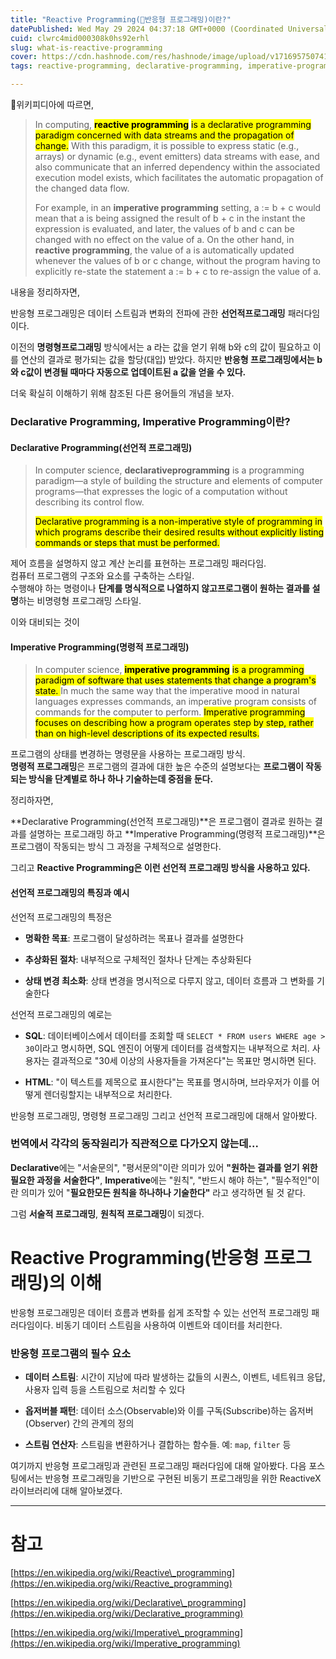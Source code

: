 ```yaml
---
title: "Reactive Programming(반응형 프로그래밍)이란?"
datePublished: Wed May 29 2024 04:37:18 GMT+0000 (Coordinated Universal Time)
cuid: clwrc4mid000308k0hs92erhl
slug: what-is-reactive-programming
cover: https://cdn.hashnode.com/res/hashnode/image/upload/v1716957507414/c048db72-aa32-4485-a382-7e77add31997.png
tags: reactive-programming, declarative-programming, imperative-programming

---
```


위키피디아에 따르면,

> In computing, **<mark>reactive programming</mark>** <mark> is a declarative programming paradigm concerned with data streams and the propagation of change.</mark> With this paradigm, it is possible to express static (e.g., arrays) or dynamic (e.g., event emitters) data streams with ease, and also communicate that an inferred dependency within the associated execution model exists, which facilitates the automatic propagation of the changed data flow.
> 
> For example, in an **imperative programming** setting, a := b + c would mean that a is being assigned the result of b + c in the instant the expression is evaluated, and later, the values of b and c can be changed with no effect on the value of a. On the other hand, in **reactive programming**, the value of a is automatically updated whenever the values of b or c change, without the program having to explicitly re-state the statement a := b + c to re-assign the value of a.

내용을 정리하자면,

반응형 프로그래밍은 데이터 스트림과 변화의 전파에 관한 **선언적프로그래밍** 패러다임이다.

이전의 **명령형프로그래밍** 방식에서는 a 라는 값을 얻기 위해 b와 c의 값이 필요하고 이를 연산의 결과로 평가되는 값을 할당(대입) 받았다. 하지만 **반응형 프로그래밍에서는 b와 c값이 변경될 때마다 자동으로 업데이트된 a 값을 얻을 수 있다.**

더욱 확실히 이해하기 위해 참조된 다른 용어들의 개념을 보자.

### Declarative Programming, Imperative Programming이란?

#### Declarative Programming(선언적 프로그래밍)

> In computer science, **declarativeprogramming** is a programming paradigm—a style of building the structure and elements of computer programs—that expresses the logic of a computation without describing its control flow.
> 
> <mark>Declarative programming is a non-imperative style of programming in which programs describe their desired results without explicitly listing commands or steps that must be performed.</mark>

제어 흐름을 설명하지 않고 계산 논리를 표현하는 프로그래밍 패러다임.  
컴퓨터 프로그램의 구조와 요소를 구축하는 스타일.  
수행해야 하는 명령이나 **단계를 명식적으로 나열하지 않고프로그램이 원하는 결과를 설명**하는 비명령형 프로그래밍 스타일.

이와 대비되는 것이

#### Imperative Programming(명령적 프로그래밍)

> In computer science, **<mark>imperative programming</mark>** <mark> is a programming paradigm of software that uses statements that change a program's state. </mark> In much the same way that the imperative mood in natural languages expresses commands, an imperative program consists of commands for the computer to perform. <mark>Imperative programming focuses on describing how a program operates step by step, rather than on high-level descriptions of its expected results.</mark>

프로그램의 상태를 변경하는 명령문을 사용하는 프로그래밍 방식.  
**명령적 프로그래밍**은 프로그램의 결과에 대한 높은 수준의 설명보다는 **프로그램이 작동되는 방식을 단계별로 하나 하나 기술하는데 중점을 둔다.**

정리하자면,

**Declarative Programming(선언적 프로그래밍)**은 프로그램이 결과로 원하는 결과를 설명하는 프로그래밍 하고 \*\*Imperative Programming(명령적 프로그래밍)\*\*은 프로그램이 작동되는 방식 그 과정을 구체적으로 설명한다.

그리고 **Reactive Programming은 이런 선언적 프로그래밍 방식을 사용하고 있다.**

#### 선언적 프로그래밍의 특징과 예시

선언적 프로그래밍의 특정은

* **명확한 목표**: 프로그램이 달성하려는 목표나 결과를 설명한다
    
* **추상화된 절차**: 내부적으로 구체적인 절차나 단계는 추상화된다
    
* **상태 변경 최소화**: 상태 변경을 명시적으로 다루지 않고, 데이터 흐름과 그 변화를 기술한다
    

선언적 프로그래밍의 예로는

* **SQL**: 데이터베이스에서 데이터를 조회할 때 `SELECT * FROM users WHERE age > 30`이라고 명시하면, SQL 엔진이 어떻게 데이터를 검색할지는 내부적으로 처리. 사용자는 결과적으로 "30세 이상의 사용자들을 가져온다"는 목표만 명시하면 된다.
    
* **HTML**: "이 텍스트를 제목으로 표시한다"는 목표를 명시하며, 브라우저가 이를 어떻게 렌더링할지는 내부적으로 처리한다.
    

반응형 프로그래밍, 명령형 프로그래밍 그리고 선언적 프로그래밍에 대해서 알아봤다.

### 번역에서 각각의 동작원리가 직관적으로 다가오지 않는데...

**Declarative**에는 "서술문의", "평서문의"이란 의미가 있어 **"원하는 결과를 얻기 위한 필요한 과정을 서술한다"**, **Imperative**에는 "원칙", "반드시 해야 하는", "필수적인"이란 의미가 있어 "**필요한모든 원칙을 하나하나 기술한다"** 라고 생각하면 될 것 같다.

그럼 **서술적 프로그래밍**, **원칙적 프로그래밍**이 되겠다.

# Reactive Programming(반응형 프로그래밍)의 이해

반응형 프로그래밍은 데이터 흐름과 변화를 쉽게 조작할 수 있는 선언적 프로그래밍 패러다임이다. 비동기 데이터 스트림을 사용하여 이벤트와 데이터를 처리한다.

### 반응형 프로그램의 필수 요소

* **데이터 스트림**: 시간이 지남에 따라 발생하는 값들의 시퀀스, 이벤트, 네트워크 응답, 사용자 입력 등을 스트림으로 처리할 수 있다
    
* **옵저버블 패턴**: 데이터 소스(Observable)와 이를 구독(Subscribe)하는 옵저버(Observer) 간의 관계의 정의
    
* **스트림 연산자**: 스트림을 변환하거나 결합하는 함수들. 예: `map`, `filter` 등
    

여기까지 반응형 프로그래밍과 관련된 프로그래밍 패러다임에 대해 알아봤다. 다음 포스팅에서는 반응형 프로그래밍을 기반으로 구현된 비동기 프로그래밍을 위한 ReactiveX 라이브러리에 대해 알아보겠다.

---

# 참고

[https://en.wikipedia.org/wiki/Reactive\_programming](https://en.wikipedia.org/wiki/Reactive_programming)

[https://en.wikipedia.org/wiki/Declarative\_programming](https://en.wikipedia.org/wiki/Declarative_programming)

[https://en.wikipedia.org/wiki/Imperative\_programming](https://en.wikipedia.org/wiki/Imperative_programming)